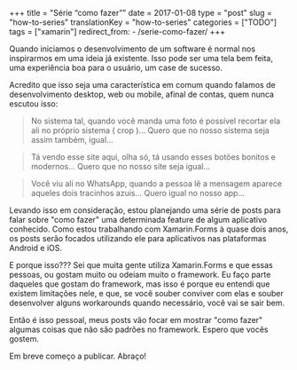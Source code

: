 +++
title = "Série “como fazer”"
date = 2017-01-08
type = "post"
slug = "how-to-series"
translationKey = "how-to-series"
categories = ["TODO"]
tags = ["xamarin"]
redirect_from:
    - /serie-como-fazer/
+++

Quando iniciamos o desenvolvimento de um software é normal nos inspirarmos em uma ideia já existente. Isso pode ser uma tela bem feita, uma experiência boa para o usuário, um case de sucesso.

Acredito que isso seja uma característica em comum quando falamos de desenvolvimento desktop, web ou mobile, afinal de contas, quem nunca escutou isso:

<blockquote>No sistema tal, quando você manda uma foto é possível recortar ela ali no próprio sistema ( crop )... Quero que no nosso sistema seja assim também, igual...</blockquote>

<blockquote>Tá vendo esse site aqui, olha só, tá usando esses botões bonitos e modernos... Quero que no nosso site seja igual...</blockquote>

<blockquote>Você viu ali no WhatsApp, quando a pessoa lê a mensagem aparece aqueles dois tracinhos azuis... Quero igual no nosso app...</blockquote>

Levando isso em consideração, estou planejando uma série de posts para falar sobre "como fazer" uma determinada feature de algum aplicativo conhecido. Como estou trabalhando com Xamarin.Forms à quase dois anos, os posts serão focados utilizando ele para aplicativos nas plataformas Android e iOS.

E porque isso??? Sei que muita gente utiliza Xamarin.Forms e que essas pessoas, ou gostam muito ou odeiam muito o framework. Eu faço parte daqueles que gostam do framework, mas isso é porque eu entendi que existem limitações nele, e que, se você souber conviver com elas e souber desenvolver alguns workarounds quando necessário, você vai se sair bem.

Então é isso pessoal, meus posts vão focar em mostrar "como fazer" algumas coisas que não são padrões no framework. Espero que vocês gostem.

Em breve começo a publicar. Abraço!